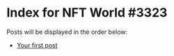# Index for NFT World #3323
Posts will be displayed in the order below:

- [Your first post](./001-first.md)

